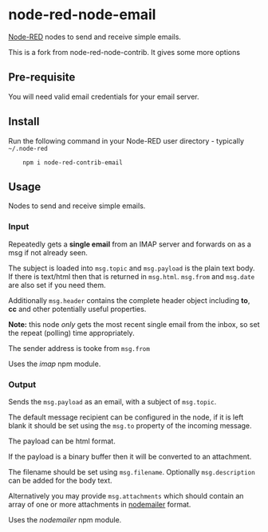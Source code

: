 node-red-node-email
===================

<a href="http://nodered.org" target="_new">Node-RED</a> nodes to send and receive simple emails.

This is a fork from node-red-node-contrib. It gives some more options

Pre-requisite
-------------

You will need valid email credentials for your email server.

Install
-------

Run the following command in your Node-RED user directory - typically `~/.node-red`

        npm i node-red-contrib-email

Usage
-----

Nodes to send and receive simple emails.

### Input

Repeatedly gets a **single email** from an IMAP server and forwards on as a msg if not already seen.

The subject is loaded into `msg.topic` and `msg.payload` is the plain text body.
If there is text/html then that is returned in `msg.html`. `msg.from` and
`msg.date` are also set if you need them.

Additionally `msg.header` contains the complete header object including
**to**, **cc** and other potentially useful properties.

**Note:** this node *only* gets the most recent single email from the inbox,
so set the repeat (polling) time appropriately.

The sender address is tooke from `msg.from`

Uses the *imap* npm module.

### Output

Sends the `msg.payload` as an email, with a subject of `msg.topic`.

The default message recipient can be configured in the node, if it is left
blank it should be set using the `msg.to` property of the incoming message.

The payload can be html format.

If the payload is a binary buffer then it will be converted to an attachment.

The filename should be set using `msg.filename`. Optionally
`msg.description` can be added for the body text.

Alternatively you may provide `msg.attachments` which should contain an array of one or
more attachments in <a href="https://www.npmjs.com/package/nodemailer#attachments" target="_new">nodemailer</a> format.

Uses the *nodemailer* npm module.
